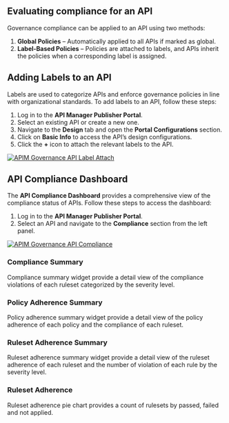 ## Evaluating compliance for an API

Governance compliance can be applied to an API using two methods:  

1. **Global Policies** – Automatically applied to all APIs if marked as global.  
2. **Label-Based Policies** – Policies are attached to labels, and APIs inherit the policies when a corresponding label is assigned.  

## Adding Labels to an API  

Labels are used to categorize APIs and enforce governance policies in line with organizational standards. To add labels to an API, follow these steps:  

1. Log in to the **API Manager Publisher Portal**.  
2. Select an existing API or create a new one.  
3. Navigate to the **Design** tab and open the **Portal Configurations** section.  
4. Click on **Basic Info** to access the API’s design configurations.  
5. Click the **+** icon to attach the relevant labels to the API. 

<a href="{{base_path}}/assets/img/governance/label_attach.png">
  <img src="{{base_path}}/assets/img/governance/label_attach.png" alt="APIM Governance API Label Attach"/>
</a>

## API Compliance Dashboard

The **API Compliance Dashboard** provides a comprehensive view of the compliance status of APIs. Follow these steps to access the dashboard:

1. Log in to the **API Manager Publisher Portal**.  
2. Select an API and navigate to the **Compliance** section from the left panel.

<a href="{{base_path}}/assets/img/governance/api_compliance.png">
  <img src="{{base_path}}/assets/img/governance/api_compliance.png" alt="APIM Governance API Compliance"/>
</a>


### **Compliance Summary**

Compliance summary widget provide a detail view of the compliance violations of each ruleset categorized by the severity level.

### **Policy Adherence Summary**

Policy adherence summary widget provide a detail view of the policy adherence of each policy and the compliance of each ruleset.

### **Ruleset Adherence Summary**

Ruleset adherence summary widget provide a detail view of the ruleset adherence of each ruleset and the number of violation of each rule by the severity level.

### **Ruleset Adherence**

Ruleset adherence pie chart provides a count of rulesets by passed, failed and not applied.